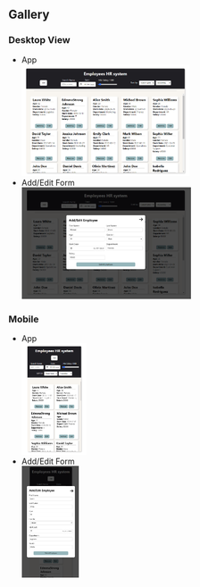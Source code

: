 ## Gallery

### Desktop View
- App <br>
[<img src="./assets/desktop-app.png" height="200"/>](./assets/desktop-app.png)
- Add/Edit Form <br/>
[<img src="./assets/desktop-form.png" height="200"/>](./assets/desktop-form.png)

### Mobile
- App <br>
[<img src="./assets/mobile-app.png" height="200"/>](./assets/mobile-app.png)
- Add/Edit Form <br/>
[<img src="./assets/mobile-form.png" height="200"/>](./assets/mobile-form.png)
